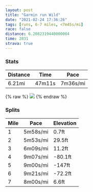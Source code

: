 ```yaml
---
layout: post
title: "Garmin run Wild"
date: "2021-02-24 17:36:26"
tags: [runs, 6-7 miles, <7m45s/mi]
race: false
distance: 6.2082319440000004
time: 2831
strava: true
---
```


### Stats

| Distance | Time | Pace |
|----------|------|------|
|6.21mi|47m11s|7m36s/mi|

{% raw %}
<img src='https://maps.googleapis.com/maps/api/staticmap?maptype=roadmap&path=enc:civwFnuqbMEI?KFWCEf@ZDJRo@DM@SJ_@XOHAEO`@s@ta@lGnObEnLxCfJrBdi@xFeBg@gCULOQESRv@Da@[l@_CPY}`@a@AMwS_GwB[e@[iBoBu@SkIoKwAsB{AaBwAiAc@i@`BoFgIwF}@C{BOgAoAiGgIQy@Ag@N]LSFO@[c@_AeAEa@@m@OWUGA[W]c@[[s@SgF}Do@ECEG_@Eo@Be@^kB?o@uL{VWYi@mB{FuG]c@A{@}BoC]k@YcAISu@yAg@kAg@}@a@c@mAo@_@[e@o@w@a@OG[UOQSI[Ke@c@m@[_Ai@g@k@_Ak@{AwAKYoAkBKYK_ANcCFIJe@DoAYwAq@mB]m@UY]i@EGk@[_Au@m@}@e@y@GURGOc@^U\Vt@^sAaBaBvAEz@PPNHIKS_@RADEGm@?Ke@gCc@{AKu@KQ}BDaAC[Mw@i@OC[MqADm@_@qBSWUo@Q}@Ec`AxpABEORICMRm@|@VLFNBb@CJI\U\MNg@lAOl@h@t@p@t@`@TfBnBRZZv@Vv@^t@N`@NNz@xAj@t@NHd@Nf@Hf@AjAMz@Cb@Gt@Ev@Dz@Rb@VRV`@v@\rBTXZn@Z\b@T`BhAb@JdAd@vAb@bAb@\Tb@RhA`ArAjBz@hBTZRt@h@h@T`@ZVp@t@`@LDHl@d@`AZX@JDLLVP^l@@\DTf@zA?RIVYTMl@C`@DMRXTb@BLFFZJXDRNLBHMJAb@\t@Pj@F\I\@Ct@JLTN\Hh@JXBX@Z`@l@VXDd@?DPAHn@Rv@H^XB\NPXDNF^ARCLh@FFdAR\BN\\D^Ej@FFPLJ`Ah@@b@TR@DVVPJnAXFFPd@r@f@p@\NCFGF?PHX^XHTXd@zABDZBh@\Xp@XZFD`@Hr@j@J@ZAd@Oh@bBf@DBh@`@VpA^lBr@ZIA@X@T`@PRTNXFXVJ^?DN`@T?O@_@h@EXC^mDdLYJi@BKNK\C`AFh@PRVDO?d@EhA\TVRJXFb@BZJNTVPNb@TZ|@ILFL\@VW~AK\Kx@IPWp@e@x@BX&key=AIzaSyC1MId7bFpkLXNAaYhBSTb8jLyiSqzbDtM&size=800x800&markers=color:yellow|label:S|40.7517,-73.9876&markers=color:green|label:F|40.75596000000002,-73.99653000000002'>
{% endraw %}

### Splits

| Mile | Pace | Elevation |
|------|------|-----------|
|1|5m58s/mi|0.7ft|
|2|5m53s/mi|29.5ft|
|3|6m09s/mi|11.2ft|
|4|9m07s/mi|-80.1ft|
|5|9m00s/mi|-147ft|
|6|9m21s/mi|-72.2ft|
|7|8m00s/mi|6.6ft|
